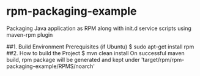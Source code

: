 # rpm-packaging-example
Packaging Java application as RPM along with init.d service scripts using maven-rpm plugin

##1. Build Environment Prerequisites (if Ubuntu)
      $ sudo apt-get install rpm
##2. How to build the Project
      $ mvn clean install
      On successful maven build, rpm package will be generated and kept under 'target/rpm/rpm-packaging-example/RPMS/noarch'
